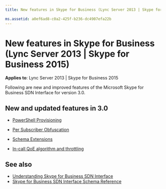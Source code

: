 ```yaml
---
title: New features in Skype for Business (Lync Server 2013 | Skype for Business 2015)
 
ms.assetid: a0ef6ad8-c0a2-425f-b236-dc4907efa22b
---
```



# New features in Skype for Business (Lync Server 2013 | Skype for Business 2015)


  
    
    

 **Applies to**: Lync Server 2013 | Skype for Business 2015
 
Following are new and improved features of the Microsoft Skype for Business SDN Interface for version 3.0.
  
    
    


## New and updated features in 3.0


-  [PowerShell Provisioning](powershell-provisioning.md)
    
  
-  [Per Subscriber Obfuscation](subscriber-obfuscation.md)
    
  
-  [Schema Extensions](schema-extensions.md)
    
  
-  [In-call QoE algorithm and throttling](in-call-qoe-algorithm-and-throttling.md)
    
  

## See also

-  [Understanding Skype for Business SDN Interface](understanding-sdn-interface.md)
-  [Skype for Business SDN Interface Schema Reference](skype-for-business-sdn-interface-schema-reference.md)
    
  

